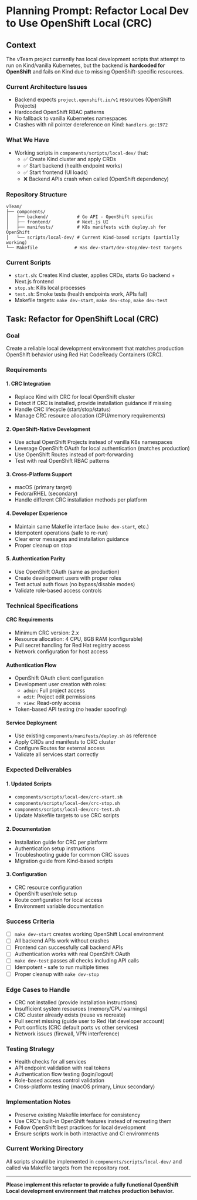 # Planning Prompt: Refactor Local Dev to Use OpenShift Local (CRC)

## Context

The vTeam project currently has local development scripts that attempt to run on Kind/vanilla Kubernetes, but the backend is **hardcoded for OpenShift** and fails on Kind due to missing OpenShift-specific resources.

### Current Architecture Issues
- Backend expects `project.openshift.io/v1` resources (OpenShift Projects)
- Hardcoded OpenShift RBAC patterns
- No fallback to vanilla Kubernetes namespaces
- Crashes with nil pointer dereference on Kind: `handlers.go:1972`

### What We Have
- Working scripts in `components/scripts/local-dev/` that:
  - ✅ Create Kind cluster and apply CRDs
  - ✅ Start backend (health endpoint works)
  - ✅ Start frontend (UI loads)
  - ❌ Backend APIs crash when called (OpenShift dependency)

### Repository Structure
```
vTeam/
├── components/
│   ├── backend/           # Go API - OpenShift specific
│   ├── frontend/          # Next.js UI
│   ├── manifests/         # K8s manifests with deploy.sh for OpenShift
│   └── scripts/local-dev/ # Current Kind-based scripts (partially working)
└── Makefile              # Has dev-start/dev-stop/dev-test targets
```

### Current Scripts
- `start.sh`: Creates Kind cluster, applies CRDs, starts Go backend + Next.js frontend
- `stop.sh`: Kills local processes
- `test.sh`: Smoke tests (health endpoints work, APIs fail)
- Makefile targets: `make dev-start`, `make dev-stop`, `make dev-test`

## Task: Refactor for OpenShift Local (CRC)

### Goal
Create a reliable local development environment that matches production OpenShift behavior using Red Hat CodeReady Containers (CRC).

### Requirements

#### 1. CRC Integration
- Replace Kind with CRC for local OpenShift cluster
- Detect if CRC is installed, provide installation guidance if missing
- Handle CRC lifecycle (start/stop/status)
- Manage CRC resource allocation (CPU/memory requirements)

#### 2. OpenShift-Native Development
- Use actual OpenShift Projects instead of vanilla K8s namespaces
- Leverage OpenShift OAuth for local authentication (matches production)
- Use OpenShift Routes instead of port-forwarding
- Test with real OpenShift RBAC patterns

#### 3. Cross-Platform Support
- macOS (primary target)
- Fedora/RHEL (secondary)
- Handle different CRC installation methods per platform

#### 4. Developer Experience
- Maintain same Makefile interface (`make dev-start`, etc.)
- Idempotent operations (safe to re-run)
- Clear error messages and installation guidance
- Proper cleanup on stop

#### 5. Authentication Parity
- Use OpenShift OAuth (same as production)
- Create development users with proper roles
- Test actual auth flows (no bypass/disable modes)
- Validate role-based access controls

### Technical Specifications

#### CRC Requirements
- Minimum CRC version: 2.x
- Resource allocation: 4 CPU, 8GB RAM (configurable)
- Pull secret handling for Red Hat registry access
- Network configuration for host access

#### Authentication Flow
- OpenShift OAuth client configuration
- Development user creation with roles:
  - `admin`: Full project access
  - `edit`: Project edit permissions  
  - `view`: Read-only access
- Token-based API testing (no header spoofing)

#### Service Deployment
- Use existing `components/manifests/deploy.sh` as reference
- Apply CRDs and manifests to CRC cluster
- Configure Routes for external access
- Validate all services start correctly

### Expected Deliverables

#### 1. Updated Scripts
- `components/scripts/local-dev/crc-start.sh`
- `components/scripts/local-dev/crc-stop.sh`  
- `components/scripts/local-dev/crc-test.sh`
- Update Makefile targets to use CRC scripts

#### 2. Documentation
- Installation guide for CRC per platform
- Authentication setup instructions
- Troubleshooting guide for common CRC issues
- Migration guide from Kind-based scripts

#### 3. Configuration
- CRC resource configuration
- OpenShift user/role setup
- Route configuration for local access
- Environment variable documentation

### Success Criteria
- [ ] `make dev-start` creates working OpenShift Local environment
- [ ] All backend APIs work without crashes
- [ ] Frontend can successfully call backend APIs
- [ ] Authentication works with real OpenShift OAuth
- [ ] `make dev-test` passes all checks including API calls
- [ ] Idempotent - safe to run multiple times
- [ ] Proper cleanup with `make dev-stop`

### Edge Cases to Handle
- CRC not installed (provide installation instructions)
- Insufficient system resources (memory/CPU warnings)
- CRC cluster already exists (reuse vs recreate)
- Pull secret missing (guide user to Red Hat developer account)
- Port conflicts (CRC default ports vs other services)
- Network issues (firewall, VPN interference)

### Testing Strategy
- Health checks for all services
- API endpoint validation with real tokens
- Authentication flow testing (login/logout)
- Role-based access control validation
- Cross-platform testing (macOS primary, Linux secondary)

### Implementation Notes
- Preserve existing Makefile interface for consistency
- Use CRC's built-in OpenShift features instead of recreating them
- Follow OpenShift best practices for local development
- Ensure scripts work in both interactive and CI environments

### Current Working Directory
All scripts should be implemented in `components/scripts/local-dev/` and called via Makefile targets from the repository root.

---

**Please implement this refactor to provide a fully functional OpenShift Local development environment that matches production behavior.**
